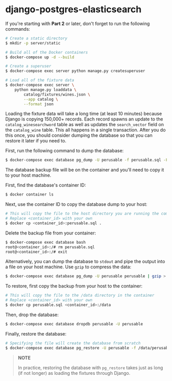 # django-postgres-elasticsearch

If you're starting with **Part 2** or later, don't forget to run the following commands:

```bash
# Create a static directory
$ mkdir -p server/static
```

```bash
# Build all of the Docker containers
$ docker-compose up -d --build
```

```bash
# Create a superuser
$ docker-compose exec server python manage.py createsuperuser
```

```bash
# Load all of the fixture data
$ docker-compose exec server \
    python manage.py loaddata \
        catalog/fixtures/wines.json \
        --app catalog \
        --format json
```

Loading the fixture data will take a long time (at least 10 minutes) because Django is copying 150,000+ records. Each record spawns an update to the `catalog_winesearchword` table as well as updates the `search_vector` field on the `catalog_wine` table. This all happens in a single transaction. After you do this once, you should consider dumping the database so that you can restore it later if you need to.

First, run the following command to dump the database:

```sh
$ docker-compose exec database pg_dump -U perusable -f perusable.sql -F plain perusable
```

The database backup file will be on the container and you'll need to copy it to your host machine.

First, find the database's container ID:

```sh
$ docker container ls
```

Next, use the container ID to copy the database dump to your host:

```sh
# This will copy the file to the host directory you are running the command from
# Replace <container_id> with your own
$ docker cp <container_id>:perusable.sql .
```

Delete the backup file from your container:

```sh
$ docker-compose exec database bash
root@<container_id>:/# rm perusable.sql
root@<container_id>:/# exit
```

Alternatively, you can dump the database to `stdout` and pipe the output into a file on your host machine. Use `gzip` to compress the data:

```sh
$ docker-compose exec database pg_dump -U perusable perusable | gzip > perusable.gz
```

To restore, first copy the backup from your host to the container:

```sh
# This will copy the file to the /data directory in the container
# Replace <container_id> with your own
$ docker cp perusable.sql <container_id>:/data
```

Then, drop the database:

```sh
$ docker-compose exec database dropdb perusable -U perusable
```

Finally, restore the database:

```sh
# Specifying the file will create the database from scratch
$ docker-compose exec database pg_restore -U perusable -f /data/perusable.sql
```

> **NOTE**
> 
> In practice, restoring the database with `pg_restore` takes just as long (if not longer) as loading the fixtures through Django.